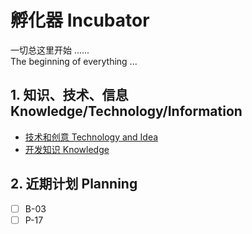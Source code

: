 # 孵化器 Incubator

一切总这里开始 ......  
The beginning of everything ...  

## 1. 知识、技术、信息 Knowledge/Technology/Information

- [技术和创意 Technology and Idea](https://github.com/fimik-dev/incubator/discussions/)
- [开发知识 Knowledge](https://github.com/fimik-dev/incubator/wiki)

## 2. 近期计划 Planning

- [ ] B-03
- [ ] P-17
